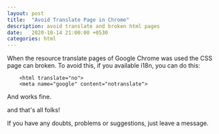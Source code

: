 ```yaml
---
layout: post
title:  "Avoid Translate Page in Chrome"
description: avoid translate and broken html pages
date:   2020-10-14 21:00:00 +0530
categories: html
---
```


When the resource translate pages of Google Chrome was used the CSS page can broken.
To avoid this, if you available i18n, you can do this:

```
    <html translate="no">
    <meta name="google" content="notranslate">
```

And works fine.

and that's all folks!

If you have any doubts, problems or suggestions, just leave a message.
